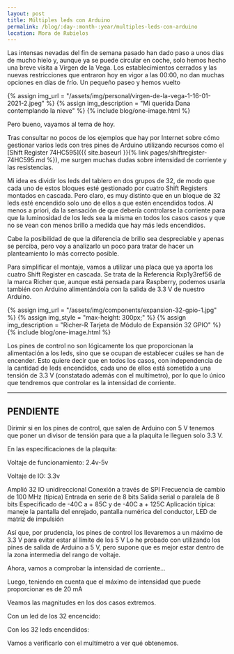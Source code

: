 ```yaml
---
layout: post
title: Múltiples leds con Arduino
permalink: /blog/:day-:month-:year/multiples-leds-con-arduino
location: Mora de Rubielos
---
```

Las intensas nevadas del fin de semana pasado han dado paso a unos días de 
mucho hielo y, aunque ya se puede circular en coche, solo hemos hecho una breve
visita a Virgen de la Vega. Los establecimientos cerrados y las nuevas 
restricciones que entraron hoy en vigor a las 00:00, no dan muchas opciones en
días de frío. Un pequeño paseo y hemos vuelto

{% assign img_url = "/assets/img/personal/virgen-de-la-vega-1-16-01-2021-2.jpeg" %}
{% assign img_description = "Mi querida Dana contemplando la nieve" %}
{% include blog/one-image.html %}

Pero bueno, vayamos  al tema de hoy. 

Tras consultar no pocos de los ejemplos que hay por Internet sobre cómo 
gestionar varios leds con tres pines de Arduino utilizando recursos
como el [Shift Register 74HC595]({{ site.baseurl }}{% link pages/shiftregister-74HC595.md %}), 
me surgen muchas dudas sobre intensidad de corriente y las resistencias.

Mi idea es dividir los leds del tablero en dos grupos de 32, de modo que cada uno
de estos bloques esté gestionado por cuatro Shift Registers montados en cascada.
Pero claro, es muy distinto que en un bloque de 32 leds esté encendido solo uno de 
ellos a que estén encendidos todos. Al menos a priori, da la sensación de que
debería controlarse la corriente para que la luminosidad de los leds sea la misma
en todos los casos casos y que no se vean con menos brillo a medida que hay más leds 
encendidos.

Cabe la posibilidad de que la diferencia de brillo sea despreciable y apenas se perciba,
pero voy a analizarlo un poco para tratar de hacer un planteamiento lo más correcto posible.

Para simplificar el montaje, vamos a utilizar una placa que ya aporta los cuatro
Shift Register en cascada. Se trata de la Referencia Rxp1y3ref56 de la marca Richer 
que, aunque está pensada para Raspberry, podemos usarla también con Arduino 
alimentándola con la salida de 3.3 V de nuestro Arduino.

{% assign img_url = "/assets/img/components/expansion-32-gpio-1.jpg" %}
{% assign img_style = "max-height: 300px;" %}
{% assign img_description = "Richer-R Tarjeta de Módulo de Expansión 32 GPIO" %}
{% include blog/one-image.html %}

Los pines de control no son lógicamente los que proporcionan la alimentación a los leds, sino que se
ocupan de establecer cuáles se han de encender. Esto
quiere decir que en todos los casos, con independencia de la cantidad de leds
encendidos, cada uno de ellos está sometido a una tensión de 3.3 V (constatado además 
con el multímetro), por lo que lo único que tendremos que controlar es la intensidad
de corriente.



---------
PENDIENTE
---------
Dirimir si en los pines de control, que salen de Arduino con 5 V tenemos que poner un 
divisor de tensión para que a la plaquita le lleguen solo 3.3 V.

En las especificaciones de la plaquita:

Voltaje de funcionamiento: 2.4v-5v

Voltaje de IO: 3.3v

Amplió 32 IO unidireccional
Conexión a través de SPI
Frecuencia de cambio de 100 MHz (típica)
Entrada en serie de 8 bits
Salida serial o paralela de 8 bits
Especificado de -40C a + 85C y de -40C a + 125C
Aplicación típica: maneje la pantalla del enrejado, pantalla numérica del conductor, LED de matriz de impulsión

Así que, por prudencia, los pines de control los llevaremos a un máximo de 3.3 V para evitar estar al límite de los 5 V
Lo he probado con utilizando los pines de salida de Arduino a 5 V, pero supone que es mejor estar dentro de la zona intermedia
del rango de voltaje.

Ahora, vamos a comprobar la intensidad de corriente...


Luego, teniendo en cuenta que el máximo de intensidad 
que puede proporcionar es de 20 mA 



Veamos las magnitudes en los dos casos extremos.

Con un led de los 32 encencido:




Con los 32 leds encendidos:



Vamos a verificarlo con el multímetro a ver qué obtenemos.